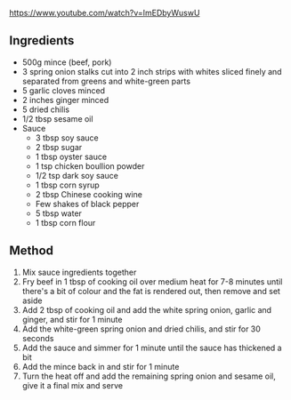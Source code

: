 https://www.youtube.com/watch?v=ImEDbyWuswU
## Ingredients

- 500g mince (beef, pork)
- 3 spring onion stalks cut into 2 inch strips with whites sliced finely and separated from greens and white-green parts
- 5 garlic cloves minced
- 2 inches ginger minced
- 5 dried chilis
- 1/2 tbsp sesame oil
- Sauce
	- 3 tbsp soy sauce
	- 2 tbsp sugar
	- 1 tbsp oyster sauce
	- 1 tsp chicken boullion powder
	- 1/2 tsp dark soy sauce
	- 1 tbsp corn syrup
	- 2 tbsp Chinese cooking wine
	- Few shakes of black pepper
	- 5 tbsp water
	- 1 tbsp corn flour

## Method

1) Mix sauce ingredients together
2) Fry beef in 1 tbsp of cooking oil over medium heat for 7-8 minutes until there's a bit of colour and the fat is rendered out, then remove and set aside
3) Add 2 tbsp of cooking oil and add the white spring onion, garlic and ginger, and stir for 1 minute
4) Add the white-green spring onion and dried chilis, and stir for 30 seconds
5) Add the sauce and simmer for 1 minute until the sauce has thickened a bit
6) Add the mince back in and stir for 1 minute
7) Turn the heat off and add the remaining spring onion and sesame oil, give it a final mix and serve